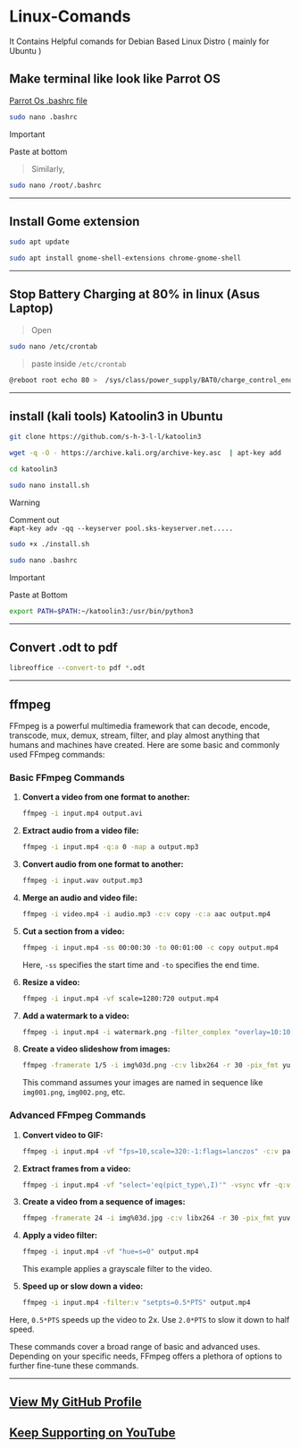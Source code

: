 # Linux-Comands
It Contains Helpful comands for Debian Based Linux Distro ( mainly for Ubuntu )

## Make terminal like look like Parrot OS
[Parrot Os .bashrc file](/.bashrc)
```bash
sudo nano .bashrc
```
> [!IMPORTANT]
> Paste at bottom

> Similarly,
```bash
sudo nano /root/.bashrc
```

---
 ## Install  Gome extension
```bash
sudo apt update

sudo apt install gnome-shell-extensions chrome-gnome-shell
```

---
 ## Stop Battery Charging at 80% in linux (Asus Laptop) 
> Open
```bash
sudo nano /etc/crontab
```
> paste inside ` /etc/crontab `
```bash
@reboot root echo 80 >  /sys/class/power_supply/BAT0/charge_control_end_threshold
```

---
## install (kali tools) Katoolin3 in Ubuntu
```bash 
git clone https://github.com/s-h-3-l-l/katoolin3
```
```bash
wget -q -O - https://archive.kali.org/archive-key.asc  | apt-key add
```
```bash
cd katoolin3
```
```bash
sudo nano install.sh
```
>[!WARNING] 
> Comment out\
> `#apt-key adv -qq --keyserver pool.sks-keyserver.net.....`

```bash
sudo +x ./install.sh
```
```bash
sudo nano .bashrc
```
> [!IMPORTANT]
> Paste at Bottom
```bash
export PATH=$PATH:~/katoolin3:/usr/bin/python3
```
---
## Convert .odt to pdf
```sh
libreoffice --convert-to pdf *.odt
```
---
## ffmpeg
FFmpeg is a powerful multimedia framework that can decode, encode, transcode, mux, demux, stream, filter, and play almost anything that humans and machines have created. Here are some basic and commonly used FFmpeg commands:

### Basic FFmpeg Commands

1. **Convert a video from one format to another:**
   ```sh
   ffmpeg -i input.mp4 output.avi
   ```

2. **Extract audio from a video file:**
   ```sh
   ffmpeg -i input.mp4 -q:a 0 -map a output.mp3
   ```

3. **Convert audio from one format to another:**
   ```sh
   ffmpeg -i input.wav output.mp3
   ```

4. **Merge an audio and video file:**
   ```sh
   ffmpeg -i video.mp4 -i audio.mp3 -c:v copy -c:a aac output.mp4
   ```

5. **Cut a section from a video:**
   ```sh
   ffmpeg -i input.mp4 -ss 00:00:30 -to 00:01:00 -c copy output.mp4
   ```
   Here, `-ss` specifies the start time and `-to` specifies the end time.

6. **Resize a video:**
   ```sh
   ffmpeg -i input.mp4 -vf scale=1280:720 output.mp4
   ```

7. **Add a watermark to a video:**
   ```sh
   ffmpeg -i input.mp4 -i watermark.png -filter_complex "overlay=10:10" output.mp4
   ```

8. **Create a video slideshow from images:**
   ```sh
   ffmpeg -framerate 1/5 -i img%03d.png -c:v libx264 -r 30 -pix_fmt yuv420p slideshow.mp4
   ```
   This command assumes your images are named in sequence like `img001.png`, `img002.png`, etc.

### Advanced FFmpeg Commands

1. **Convert video to GIF:**
   ```sh
   ffmpeg -i input.mp4 -vf "fps=10,scale=320:-1:flags=lanczos" -c:v pam -f image2pipe - | convert -delay 5 - -loop 0 output.gif
   ```

2. **Extract frames from a video:**
   ```sh
   ffmpeg -i input.mp4 -vf "select='eq(pict_type\,I)'" -vsync vfr -q:v 2 frames_%04d.jpg
   ```

3. **Create a video from a sequence of images:**
   ```sh
   ffmpeg -framerate 24 -i img%03d.jpg -c:v libx264 -r 30 -pix_fmt yuv420p output.mp4
   ```

4. **Apply a video filter:**
   ```sh
   ffmpeg -i input.mp4 -vf "hue=s=0" output.mp4
   ```
   This example applies a grayscale filter to the video.

5. **Speed up or slow down a video:**
   ```sh
   ffmpeg -i input.mp4 -filter:v "setpts=0.5*PTS" output.mp4
   ```
Here, `0.5*PTS` speeds up the video to 2x. Use `2.0*PTS` to slow it down to half speed.

These commands cover a broad range of basic and advanced uses. Depending on your specific needs, FFmpeg offers a plethora of options to further fine-tune these commands.

---
## [View My GitHub Profile](https://github.com/ohm-vishwa) 
## [Keep Supporting on YouTube](https://www.youtube.com/@ohm_vishwa)
